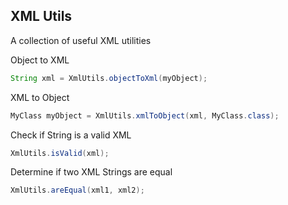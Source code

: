 ## XML Utils ##

A collection of useful XML utilities

Object to XML

```java
String xml = XmlUtils.objectToXml(myObject);
```

XML to Object

```java
MyClass myObject = XmlUtils.xmlToObject(xml, MyClass.class);
```

Check if String is a valid XML

```java
XmlUtils.isValid(xml);
```

Determine if two XML Strings are equal

```java
XmlUtils.areEqual(xml1, xml2);
```
